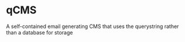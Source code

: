 # qCMS
A self-contained email generating CMS that uses the querystring rather than a database for storage
